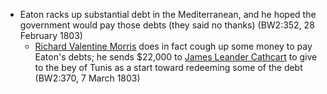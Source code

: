 - Eaton racks up substantial debt in the Mediterranean, and he hoped the government would pay those debts (they said no thanks) (BW2:352, 28 February 1803)
    - [Richard Valentine Morris]() does in fact cough up some money to pay Eaton's debts; he sends $22,000 to [James Leander Cathcart]() to give to the bey of Tunis as a start toward redeeming some of the debt (BW2:370, 7 March 1803)